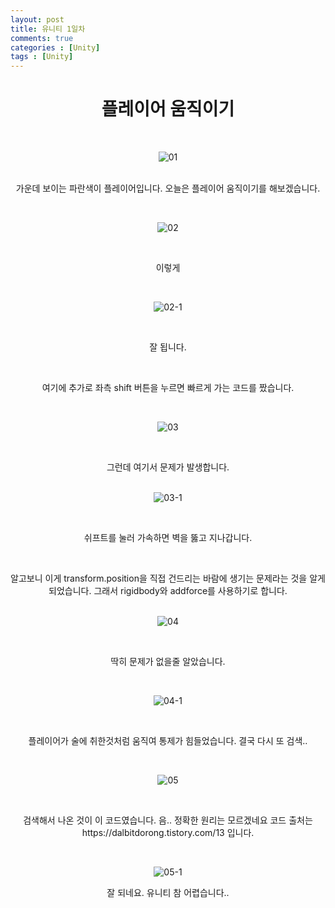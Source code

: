 ```yaml
---
layout: post
title: 유니티 1일차
comments: true
categories : [Unity]
tags : [Unity]
---
```

#  <center>플레이어 움직이기</center>

​
<p align= "center">
  <img src="https://user-images.githubusercontent.com/82802067/120886542-7e4f0a00-c629-11eb-8205-d1a67a098347.PNG" alt="01"/>
</p>
​    

<center>가운데 보이는 파란색이 플레이어입니다. 오늘은 플레이어 움직이기를 해보겠습니다.</center>


​    

<p align= "center">
  <img src="https://user-images.githubusercontent.com/82802067/120886699-2ebd0e00-c62a-11eb-8155-2c20648679d7.PNG" alt="02"/>
</p>

​    

<center>이렇게 </center>


​    

<p align= "center">
  <img src="https://user-images.githubusercontent.com/82802067/120886767-92dfd200-c62a-11eb-9510-7353216936c1.gif" alt="02-1"/>
</p>

​    

<center>잘 됩니다.</center>

​ 

<center>여기에 추가로 좌측 shift 버튼을 누르면 빠르게 가는 코드를 짰습니다.</center>

​ 
<p align= "center">
  <img src="https://user-images.githubusercontent.com/82802067/120886827-e520f300-c62a-11eb-81ca-f897afde3517.PNG" alt="03"/>
</p>

​ 

<center>그런데 여기서 문제가 발생합니다.</center>
​ 

<p align= "center">
  <img src="https://user-images.githubusercontent.com/82802067/120886860-01249480-c62b-11eb-8965-d9b4c96fc048.gif" alt="03-1"/>
</p>

​ 
<center>쉬프트를 눌러 가속하면 벽을 뚫고 지나갑니다.</center>

​ 
<center>알고보니 이게 transform.position을 직접 건드리는 바람에 생기는 문제라는 것을 알게 되었습니다. 그래서 rigidbody와 addforce를 사용하기로 합니다.</center>
​  

<p align= "center">
  <img src="https://user-images.githubusercontent.com/82802067/120886946-5fea0e00-c62b-11eb-869f-b46012e64777.PNG" alt="04"/>
</p>

​ 
<center>딱히 문제가 없을줄 알았습니다.</center>

​  

<p align= "center">
  <img src="https://user-images.githubusercontent.com/82802067/120886969-890a9e80-c62b-11eb-897f-31b40402e120.gif" alt="04-1"/>
</p>

​ 

<center>플레이어가 술에 취한것처럼 움직여 통제가 힘들었습니다. 결국 다시 또 검색..</center>

​ 
<p align= "center">
  <img src="https://user-images.githubusercontent.com/82802067/120887076-ee5e8f80-c62b-11eb-9e56-f0e3d6407982.PNG" alt="05"/>
</p>

​ 
<center>검색해서 나온 것이 이 코드였습니다. 음.. 정확한 원리는 모르겠네요 코드 출처는 https://dalbitdorong.tistory.com/13 입니다.</center>

​ 
<p align= "center">
  <img src="https://user-images.githubusercontent.com/82802067/120887181-5f05ac00-c62c-11eb-9874-fb59a9866b27.gif" alt="05-1"/>
</p>

<center> 잘 되네요. 유니티 참 어렵습니다..</center>
